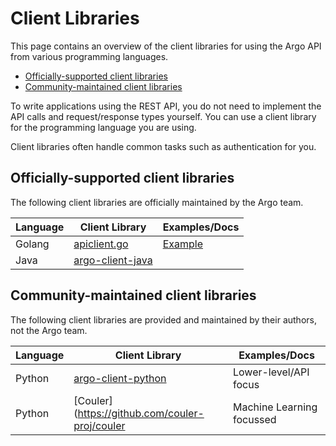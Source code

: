 # Client Libraries

This page contains an overview of the client libraries for using the Argo API from various programming languages.

* [Officially-supported client libraries](#officially-supported-client-libraries)
* [Community-maintained client libraries](#community-maintained-client-libraries)

To write applications using the  REST API, you do not need to implement the API calls and request/response types yourself. You can use a client library for the programming language you are using.

 Client libraries often handle common tasks such as authentication for you. 

## Officially-supported client libraries

The following client libraries are officially maintained by the Argo team.

| Language | Client Library | Examples/Docs |
|----------|----------------|---------------|
| Golang   | [apiclient.go](https://github.com/argoproj/argo/blob/master/pkg/apiclient/apiclient.go) | [Example](https://github.com/argoproj/argo/blob/master/cmd/argo/commands/submit.go)
| Java     | [argo-client-java](https://github.com/argoproj-labs/argo-client-java) | |

## Community-maintained client libraries

The following client libraries are provided and maintained by their authors, not the Argo team.

| Language | Client Library | Examples/Docs |
|----------|----------------|---------------|
| Python   | [argo-client-python](https://github.com/argoproj-labs/argo-client-python) | Lower-level/API focus | 
| Python   | [Couler](https://github.com/couler-proj/couler | Machine Learning focussed |



